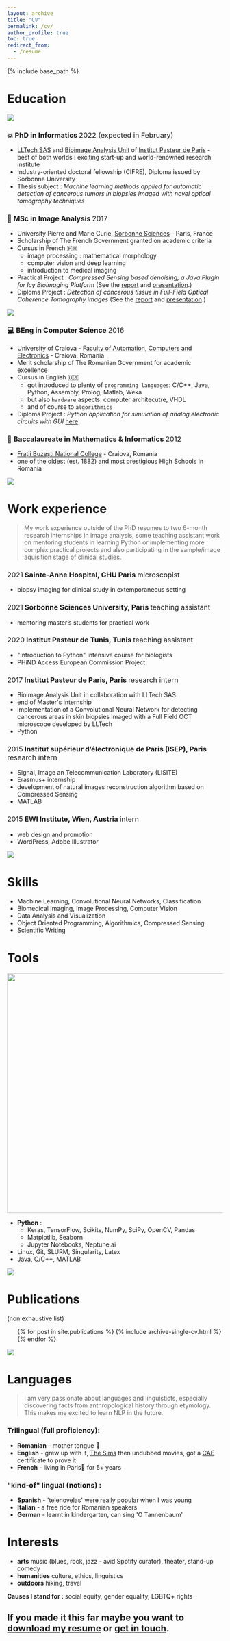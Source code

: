 ```yaml
---
layout: archive
title: "CV"
permalink: /cv/
author_profile: true
toc: true
redirect_from:
  - /resume
---
```


{% include base_path %}

Education
======

<img src="https://source.unsplash.com/0dYvjPoPE0E/1600x500">

### :boom: **PhD in Informatics** <span style="font-weight:normal">2022 (expected in February)</span>
  * [LLTech SAS](http://www.lltech.co/) and [Bioimage Analysis Unit](https://research.pasteur.fr/en/team/bioimage-analysis/) of [Institut Pasteur de Paris](https://www.pasteur.fr/en) - best of both worlds : exciting start-up and world-renowned research institute
  * Industry-oriented doctoral fellowship (CIFRE), Diploma issued by Sorbonne University
  * Thesis subject : *Machine learning methods applied for automatic detection of cancerous tumors in biopsies imaged with novel optical tomography techniques*

### :microscope: **MSc in Image Analysis** <span style="font-weight:normal">2017</span>
  * University Pierre and Marie Curie, [Sorbonne Sciences](http://sciences.sorbonne-universite.fr/formation-0/masters/master-informatique/parcours-image-ima) - Paris, France
  * Scholarship of The French Government granted on academic criteria
  * Cursus in French :fr:
      * image processing : mathematical morphology
      * computer vision and deep learning
      * introduction to medical imaging
  * Practical Project : *Compressed  Sensing  based denoising, a Java Plugin for Icy Bioimaging Platform*
  (See the [report](http://dmandache.github.io/files/2017_prat_project.pdf) and [presentation](http://dmandache.github.io/files/2017_prat_presentation.pdf).)
  * Diploma Project : *Detection of cancerous tissue in Full-Field Optical Coherence Tomography images*
  (See the [report](http://dmandache.github.io/files/2017_masters_project.pdf) and [presentation](http://dmandache.github.io/files/2017_masters_project_presentation.pdf).)

<img src="https://source.unsplash.com/-Rc6usOigMk/1600x500">

### :computer: **BEng in Computer Science**  <span style="font-weight:normal">2016</span>
  * University of Craiova - [Faculty of Automation, Computers and Electronics](http://www.ace.ucv.ro/) -  Craiova, Romania
  * Merit scholarship of The Romanian Government for academic excellence
  * Cursus in English :us:
      * got introduced to plenty of `programming languages`: C/C++, Java, Python, Assembly, Prolog, Matlab, Weka
      * but also `hardware` aspects: computer architecutre, VHDL
      * and of course to `algorithmics`
  * Diploma Project : *Python application for simulation of analog electronic circuits with GUI* [here](http://dmandache.github.io/files/2016_bachelors_project.pdf)

### :triangular_ruler: **Baccalaureate in Mathematics & Informatics**  <span style="font-weight:normal">2012</span>
   * [Frații Buzești National College](https://www.cnfb.ro/) - Craiova, Romania
   * one of the oldest (est. 1882) and most prestigious High Schools in Romania

<img src="https://source.unsplash.com/hAYy2mFLjS8/1600x500">

Work experience
======

> My work experience outside of the PhD resumes to two 6-month research internships in image analysis, some teaching assistant work on mentoring students in learning Python or implementing more complex practical projects and also participating in the sample/image aquisition stage of clinical studies.

### <span style="font-weight:normal">2021</span> **Sainte-Anne Hospital, GHU Paris** <span style="font-weight:normal">microscopist</span>
  * biopsy imaging for clinical study in extemporaneous setting


### <span style="font-weight:normal">2021</span> **Sorbonne Sciences University, Paris** <span style="font-weight:normal">teaching assistant</span>
  * mentoring master’s students for practical work

### <span style="font-weight:normal">2020</span> **Institut Pasteur de Tunis, Tunis** <span style="font-weight:normal">teaching assistant</span>
   * "Introduction to Python" intensive course for biologists
   * PHiND Access European Commission Project

### <span style="font-weight:normal">2017</span> **Institut Pasteur de Paris, Paris** <span style="font-weight:normal">research intern</span>
   * Bioimage Analysis Unit in collaboration with LLTech SAS
   * end of Master's internship
   * implementation of a Convolutional Neural Network for detecting cancerous areas in skin biopsies imaged with a Full Field OCT microscope developed by LLTech
   * Python

### <span style="font-weight:normal">2015</span> **Institut supérieur d’électronique de Paris (ISEP), Paris**  <span style="font-weight:normal">research intern</span>
   * Signal, Image an Telecommunication Laboratory (LISITE)
   * Erasmus+ internship
   * development of natural images reconstruction algorithm based on Compressed Sensing
   * MATLAB

### <span style="font-weight:normal">2015</span> **EWI Institute, Wien, Austria**   <span style="font-weight:normal">intern</span>
   * web design and promotion
   * WordPress, Adobe Illustrator

<img src="https://source.unsplash.com/vv-oEGlN-4E/1600x500">

Skills
======
* Machine Learning, Convolutional Neural Networks, Classification
* Biomedical Imaging, Image Processing, Computer Vision
* Data Analysis and Visualization
* Object Oriented Programming, Algorithmics,  Compressed Sensing
* Scientific Writing

Tools
======
<img src="https://dmandache.github.io/images/skills_wordle_repeat_nobg.png" width="560">

* **Python** :
  * Keras, TensorFlow, Scikits, NumPy, SciPy, OpenCV, Pandas
  * Matplotlib, Seaborn  
  * Jupyter Notebooks, Neptune.ai
* Linux, Git, SLURM, Singularity, Latex
* Java, C/C++, MATLAB

<img src="https://source.unsplash.com/Oaqk7qqNh_c/1600x500">

Publications
======
(non exhaustive list)
  <ul>{% for post in site.publications %}
    {% include archive-single-cv.html %}
  {% endfor %}</ul>

<!-- Talks
======
  <ul>{% for post in site.talks %}
    {% include archive-single-talk-cv.html %}
  {% endfor %}</ul>

Teaching
======
  <ul>{% for post in site.teaching %}
    {% include archive-single-cv.html %}
  {% endfor %}</ul> -->

<img src="https://source.unsplash.com/vNrpgkrRtlk/1600x500">

Languages
======

> I am very passionate about languages and linguisticts, especially discovering facts from anthropological history through etymology. This makes me excited to learn NLP in the future. 

### Trilingual (full proficiency):
* **Romanian** - mother tongue :baby_bottle:
* **English** - grew up with it, [The Sims](https://www.ea.com/games/the-sims) then undubbed movies, got a [CAE](https://www.cambridgeenglish.org/exams-and-tests/advanced/) certificate to prove it
* **French** - living in Paris:pushpin: for 5+ years

### "kind-of" lingual (notions) :
* **Spanish** - 'telenovelas' were really popular when I was young
* **Italian** - a free ride for Romanian speakers
* **German** - learnt in kindergarten, can sing 'O Tannenbaum'

Interests
======
* **arts**  music (blues, rock, jazz - avid Spotify curator), theater, stand-up comedy
* **humanities**  culture, ethics, linguistics
* **outdoors**  hiking, travel

**Causes I stand for :** social equity, gender equality, LGBTQ+ rights

## If you made it this far maybe you want to <a href = "http://dmandache.github.io/files/CV_en.pdf" target="_blank">download my resume</a> or <a href = "https://www.linkedin.com/in/diana-mandache/" target="_blank">get in touch</a>.
